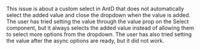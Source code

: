 This issue is about a custom select in AntD that does not automatically select the added value and close the dropdown when the value is added. The user has tried setting the value through the value prop on the Select component, but it always selects the added value instead of allowing them to select more options from the dropdown. The user has also tried setting the value after the async options are ready, but it did not work.
